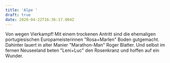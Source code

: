 ```yaml
---
title: 'Alpe '
draft: true
date: 2020-04-22T16:36:17.004Z
---
```

Von wegen Vierkampf! Mit einem trockenen Antritt sind die ehemaligen portugiesischen Europameisterinnen "Rosa+Marlen" Boden gutgemacht. Dahinter lauert in alter Manier "Marathon-Man" Roger Blatter. Und selbst im fernen Neuseeland beten "Leni+Luc" den Rosenkranz und hoffen auf ein Wunder.